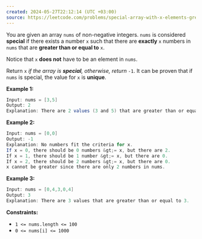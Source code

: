 ```yaml
---
created: 2024-05-27T22:12:14 (UTC +03:00)
source: https://leetcode.com/problems/special-array-with-x-elements-greater-than-or-equal-x/description/?envType=daily-question&envId=2024-05-27
---
```

You are given an array `nums` of non-negative integers. `nums` is considered **special** if there exists a number `x` such that there are **exactly** `x` numbers in `nums` that are **greater than or equal to** `x`.

Notice that `x` **does not** have to be an element in `nums`.

Return `x` _if the array is **special**, otherwise, return_ `-1`. It can be proven that if `nums` is special, the value for `x` is **unique**.


**Example 1:**

``` Java
Input: nums = [3,5]
Output: 2
Explanation: There are 2 values (3 and 5) that are greater than or equal to 2.
```


**Example 2:**

``` Java
Input: nums = [0,0]
Output: -1
Explanation: No numbers fit the criteria for x.
If x = 0, there should be 0 numbers &gt;= x, but there are 2.
If x = 1, there should be 1 number &gt;= x, but there are 0.
If x = 2, there should be 2 numbers &gt;= x, but there are 0.
x cannot be greater since there are only 2 numbers in nums.
```


**Example 3:**

``` Java
Input: nums = [0,4,3,0,4]
Output: 3
Explanation: There are 3 values that are greater than or equal to 3.
```


**Constraints:**

* `1 <= nums.length <= 100`
* `0 <= nums[i] <= 1000`